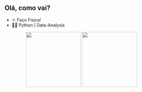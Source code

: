 ## Olá, como vai?

- ⚛️ Faço Física!
- 👨‍💻 Python | Data-Analysis

<div align="center">
  <img height="180em" src="https://github-readme-stats.vercel.app/api?username=KauanNogueira&show_icons=true&theme=dracula&include_all_commits=true&count_private=true"/>
  <img height="180em" src="https://github-readme-stats.vercel.app/api/top-langs/?username=KauanNogueira&layout=compact&langs_count=7&theme=dracula"/>
</div>
